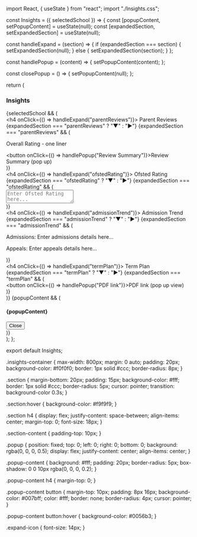 import React, { useState } from "react";
import "./Insights.css";

const Insights = ({ selectedSchool }) => {
  const [popupContent, setPopupContent] = useState(null);
  const [expandedSection, setExpandedSection] = useState(null);

  const handleExpand = (section) => {
    if (expandedSection === section) {
      setExpandedSection(null);
    } else {
      setExpandedSection(section);
    }
  };

  const handlePopup = (content) => {
    setPopupContent(content);
  };

  const closePopup = () => {
    setPopupContent(null);
  };

  return (
    <div className="insights-container">
      <h3>Insights</h3>
      {selectedSchool && (
        <div>
          <div className="section">
            <h4 onClick={() => handleExpand("parentReviews")}>
              Parent Reviews
              <span className="expand-icon">{expandedSection === "parentReviews" ? "▼" : "►"}</span>
            </h4>
            {expandedSection === "parentReviews" && (
              <div className="section-content">
                <p>Overall Rating - one liner</p>
                <button onClick={() => handlePopup("Review Summary")}>Review Summary (pop up)</button>
              </div>
            )}
          </div>
          <div className="section">
            <h4 onClick={() => handleExpand("ofstedRating")}>
              Ofsted Rating
              <span className="expand-icon">{expandedSection === "ofstedRating" ? "▼" : "►"}</span>
            </h4>
            {expandedSection === "ofstedRating" && (
              <div className="section-content">
                <textarea placeholder="Enter Ofsted Rating here..." rows={5}></textarea>
              </div>
            )}
          </div>
          <div className="section">
            <h4 onClick={() => handleExpand("admissionTrend")}>
              Admission Trend
              <span className="expand-icon">{expandedSection === "admissionTrend" ? "▼" : "►"}</span>
            </h4>
            {expandedSection === "admissionTrend" && (
              <div className="section-content">
                <p>Admissions: Enter admissions details here...</p>
                <p>Appeals: Enter appeals details here...</p>
              </div>
            )}
          </div>
          <div className="section">
            <h4 onClick={() => handleExpand("termPlan")}>
              Term Plan
              <span className="expand-icon">{expandedSection === "termPlan" ? "▼" : "►"}</span>
            </h4>
            {expandedSection === "termPlan" && (
              <div className="section-content">
                <button onClick={() => handlePopup("PDF link")}>PDF link (pop up view)</button>
              </div>
            )}
          </div>
        </div>
      )}
      {popupContent && (
        <div className="popup">
          <div className="popup-content">
            <h4>{popupContent}</h4>
            <button onClick={closePopup}>Close</button>
          </div>
        </div>
      )}
    </div>
  );
};

export default Insights;


.insights-container {
  max-width: 800px;
  margin: 0 auto;
  padding: 20px;
  background-color: #f0f0f0;
  border: 1px solid #ccc;
  border-radius: 8px;
}

.section {
  margin-bottom: 20px;
  padding: 15px;
  background-color: #fff;
  border: 1px solid #ccc;
  border-radius: 5px;
  cursor: pointer;
  transition: background-color 0.3s;
}

.section:hover {
  background-color: #f9f9f9;
}

.section h4 {
  display: flex;
  justify-content: space-between;
  align-items: center;
  margin-top: 0;
  font-size: 18px;
}

.section-content {
  padding-top: 10px;
}

.popup {
  position: fixed;
  top: 0;
  left: 0;
  right: 0;
  bottom: 0;
  background: rgba(0, 0, 0, 0.5);
  display: flex;
  justify-content: center;
  align-items: center;
}

.popup-content {
  background: #fff;
  padding: 20px;
  border-radius: 5px;
  box-shadow: 0 0 10px rgba(0, 0, 0, 0.2);
}

.popup-content h4 {
  margin-top: 0;
}

.popup-content button {
  margin-top: 10px;
  padding: 8px 16px;
  background-color: #007bff;
  color: #fff;
  border: none;
  border-radius: 4px;
  cursor: pointer;
}

.popup-content button:hover {
  background-color: #0056b3;
}

.expand-icon {
  font-size: 14px;
}
